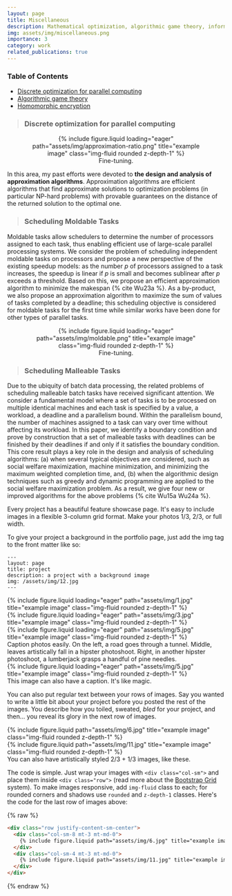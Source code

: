 ```yaml
---
layout: page
title: Miscellaneous
description: Mathematical optimization, algorithmic game theory, information security
img: assets/img/miscellaneous.png
importance: 3
category: work
related_publications: true
---
```





### **Table of Contents**  
- [Discrete optimization for parallel computing](#DOPC)  
- [Algorithmic game theory](#AGT)
- [Homomorphic encryption](#HE)



>### **Discrete optimization for parallel computing**
<a id="DOPC"></a>  



<div align="center">
<div style="width: 78%;">
<div class="row">
    <div class="col-sm mt-3 mt-md-0">
        {% include figure.liquid loading="eager" path="assets/img/approximation-ratio.png" title="example image" class="img-fluid rounded z-depth-1" %}
    </div>
</div>
<div class="caption">
    Fine-tuning. 
</div>
</div>
</div>



In this area, my past efforts were devoted to **the design and analysis of approximation algorithms**. Approximation algorithms are efficient algorithms that find approximate solutions to optimization problems (in particular NP-hard problems) with provable guarantees on the distance of the returned solution to the optimal one.



>### **Scheduling Moldable Tasks**

Moldable tasks allow schedulers to determine the number of processors assigned to each task, thus enabling efficient use of large-scale parallel processing systems. We consider the problem of scheduling independent moldable tasks on processors and propose a new perspective of the existing speedup models: as the number $p$ of processors assigned to a task increases, the speedup is linear if $p$ is small and becomes sublinear after $p$ exceeds a threshold. Based on this, we propose an efficient approximation algorithm to minimize the makespan {% cite Wu23a %}. As a by-product, we also propose an approximation algorithm to maximize the sum of values of tasks completed by a deadline; this scheduling objective is considered for moldable tasks for the first time while similar works have been done for other types of parallel tasks.


<div align="center">
<div style="width: 78%;">
<div class="row">
    <div class="col-sm mt-3 mt-md-0">
        {% include figure.liquid loading="eager" path="assets/img/moldable.png" title="example image" class="img-fluid rounded z-depth-1" %}
    </div>
</div>
<div class="caption">
    Fine-tuning. 
</div>
</div>
</div>



>### **Scheduling Malleable Tasks**

Due to the ubiquity of batch data processing, the related problems of scheduling malleable batch tasks have received significant attention. We consider a fundamental model where a set of tasks is to be processed on multiple identical machines and each task is specified by a value, a workload, a deadline and a parallelism bound. Within the parallelism bound, the number of machines assigned to a task can vary over time without affecting its workload. In this paper, we identify a boundary condition and prove by construction that a set of malleable tasks with deadlines can be finished by their deadlines if and only if it satisfies the boundary condition. This core result plays a key role in the design and analysis of scheduling algorithms: (a) when several typical objectives are considered, such as social welfare maximization, machine minimization, and minimizing the maximum weighted completion time, and, (b) when the algorithmic design techniques such as greedy and dynamic programming are applied to the social welfare maximization problem. As a result, we give four new or improved algorithms for the above problems  {% cite Wu15a Wu24a %}.


Every project has a beautiful feature showcase page.
It's easy to include images in a flexible 3-column grid format.
Make your photos 1/3, 2/3, or full width.

To give your project a background in the portfolio page, just add the img tag to the front matter like so:

    ---
    layout: page
    title: project
    description: a project with a background image
    img: /assets/img/12.jpg
    ---

<div class="row">
    <div class="col-sm mt-3 mt-md-0">
        {% include figure.liquid loading="eager" path="assets/img/1.jpg" title="example image" class="img-fluid rounded z-depth-1" %}
    </div>
    <div class="col-sm mt-3 mt-md-0">
        {% include figure.liquid loading="eager" path="assets/img/3.jpg" title="example image" class="img-fluid rounded z-depth-1" %}
    </div>
    <div class="col-sm mt-3 mt-md-0">
        {% include figure.liquid loading="eager" path="assets/img/5.jpg" title="example image" class="img-fluid rounded z-depth-1" %}
    </div>
</div>
<div class="caption">
    Caption photos easily. On the left, a road goes through a tunnel. Middle, leaves artistically fall in a hipster photoshoot. Right, in another hipster photoshoot, a lumberjack grasps a handful of pine needles.
</div>
<div class="row">
    <div class="col-sm mt-3 mt-md-0">
        {% include figure.liquid loading="eager" path="assets/img/5.jpg" title="example image" class="img-fluid rounded z-depth-1" %}
    </div>
</div>
<div class="caption">
    This image can also have a caption. It's like magic.
</div>

You can also put regular text between your rows of images.
Say you wanted to write a little bit about your project before you posted the rest of the images.
You describe how you toiled, sweated, _bled_ for your project, and then... you reveal its glory in the next row of images.

<div class="row justify-content-sm-center">
    <div class="col-sm-8 mt-3 mt-md-0">
        {% include figure.liquid path="assets/img/6.jpg" title="example image" class="img-fluid rounded z-depth-1" %}
    </div>
    <div class="col-sm-4 mt-3 mt-md-0">
        {% include figure.liquid path="assets/img/11.jpg" title="example image" class="img-fluid rounded z-depth-1" %}
    </div>
</div>
<div class="caption">
    You can also have artistically styled 2/3 + 1/3 images, like these.
</div>

The code is simple.
Just wrap your images with `<div class="col-sm">` and place them inside `<div class="row">` (read more about the <a href="https://getbootstrap.com/docs/4.4/layout/grid/">Bootstrap Grid</a> system).
To make images responsive, add `img-fluid` class to each; for rounded corners and shadows use `rounded` and `z-depth-1` classes.
Here's the code for the last row of images above:

{% raw %}

```html
<div class="row justify-content-sm-center">
  <div class="col-sm-8 mt-3 mt-md-0">
    {% include figure.liquid path="assets/img/6.jpg" title="example image" class="img-fluid rounded z-depth-1" %}
  </div>
  <div class="col-sm-4 mt-3 mt-md-0">
    {% include figure.liquid path="assets/img/11.jpg" title="example image" class="img-fluid rounded z-depth-1" %}
  </div>
</div>
```

{% endraw %}
